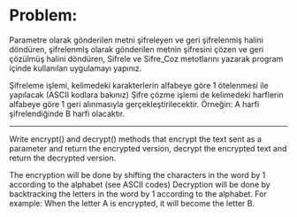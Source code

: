 # Problem:
Parametre olarak gönderilen metni şifreleyen ve geri şifrelenmiş halini döndüren, şifrelenmiş olarak gönderilen metnin şifresini çözen ve geri çözülmüş halini döndüren, Sifrele ve Sifre_Coz metotlarını yazarak program içinde kullanılan uygulamayı yapınız.

Şifreleme işlemi, kelimedeki karakterlerin alfabeye göre 1 ötelenmesi ile yapılacak (ASCII kodlara bakınız)
Şifre çözme işlemi de kelimedeki harflerin alfabeye göre 1 geri alınmasıyla gerçekleştirilecektir.
Örneğin: A harfi şifrelendiğinde B harfi olacaktır.
<hr>
Write encrypt() and decrypt() methods that encrypt the text sent as a parameter and return the encrypted version, decrypt the encrypted text and return the decrypted version.


The encryption will be done by shifting the characters in the word by 1 according to the alphabet (see ASCII codes)
Decryption will be done by backtracking the letters in the word by 1 according to the alphabet.
For example: When the letter A is encrypted, it will become the letter B.
